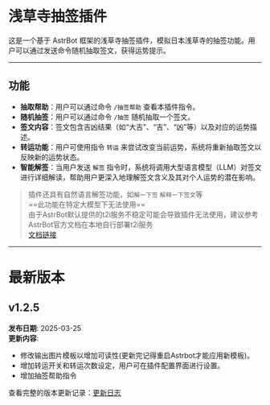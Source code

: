 # 浅草寺抽签插件

这是一个基于 AstrBot 框架的浅草寺抽签插件，模拟日本浅草寺的抽签功能。用户可以通过发送命令随机抽取签文，获得运势提示。

---

## 功能

- **抽取帮助**：用户可以通过命令 `/抽签帮助` 查看本插件指令。
- **随机抽签**：用户可以通过命令 `/抽签` 随机抽取一个签文。
- **签文内容**：签文包含吉凶结果（如“大吉”、“吉”、“凶”等）以及对应的运势描述。
- **转运功能**：用户可使用指令 `转运` 来尝试改变当前运势，系统将重新抽取签文以反映新的运势状态。
- **智能解签**：当用户发送 `解签` 指令时，系统将调用大型语言模型（LLM）对签文进行详细解读，帮助用户更深入地理解签文含义及其对个人运势的潜在影响。
>插件还具有自然语言解签功能，如`解一下签` `解释一下签文`等 <br>==此功能在特定大模型下无法使用==<br>由于AstrBot默认提供的t2i服务不稳定可能会导致插件无法使用，建议参考AstrBot官方文档在本地自行部署t2i服务<br>[文档链接](https://astrbot.app/others/self-host-t2i.html)

---
# 最新版本

## v1.2.5
**发布日期**: 2025-03-25  
**更新内容**:
- 修改输出图片模板以增加可读性(更新完记得重启Astrbot才能应用新模板)。
- 增加转运开关和转运次数设定，用户可在插件配置界面进行设置。
- 增加抽签帮助指令


查看完整的版本更新记录：[更新日志](CHANGELOG.md)